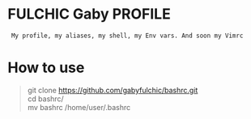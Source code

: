 # FULCHIC Gaby PROFILE #
``` My profile, my aliases, my shell, my Env vars. And soon my Vimrc```  

# How to use  
> git clone https://github.com/gabyfulchic/bashrc.git  
> cd bashrc/  
> mv bashrc /home/user/.bashrc  
